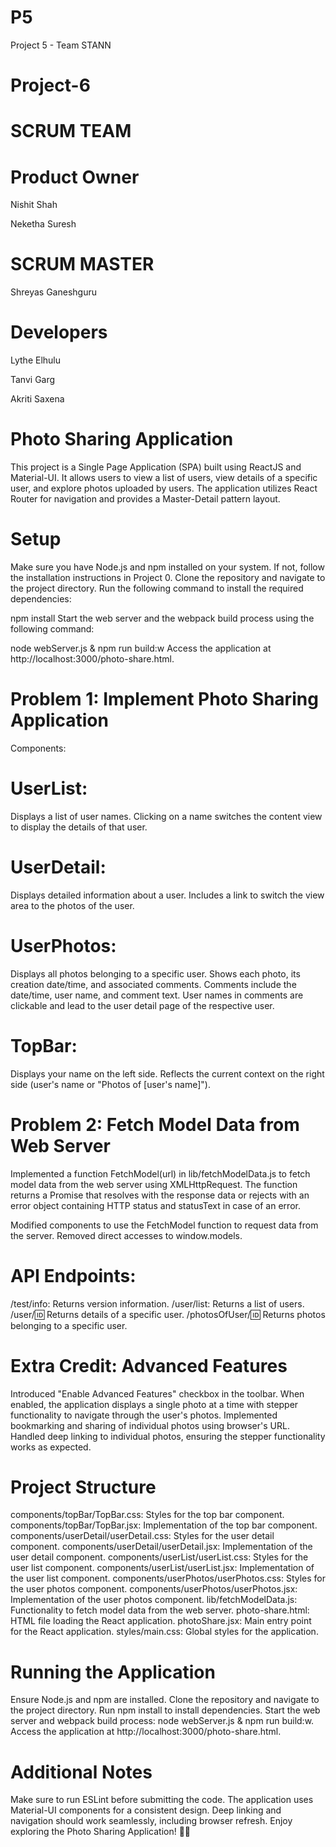 # P5
Project 5 - Team STANN

# Project-6

# SCRUM TEAM

# Product Owner
Nishit Shah

Neketha Suresh

# SCRUM MASTER
Shreyas Ganeshguru 

# Developers
Lythe Elhulu

Tanvi Garg

Akriti Saxena

# Photo Sharing Application
This project is a Single Page Application (SPA) built using ReactJS and Material-UI. It allows users to view a list of users, view details of a specific user, and explore photos uploaded by users. The application utilizes React Router for navigation and provides a Master-Detail pattern layout.
# Setup
Make sure you have Node.js and npm installed on your system. If not, follow the installation instructions in Project 0. Clone the repository and navigate to the project directory. Run the following command to install the required dependencies:

npm install
Start the web server and the webpack build process using the following command:


node webServer.js & npm run build:w
Access the application at http://localhost:3000/photo-share.html.

# Problem 1: Implement Photo Sharing Application
Components:
# UserList:
Displays a list of user names.
Clicking on a name switches the content view to display the details of that user.
# UserDetail:
Displays detailed information about a user.
Includes a link to switch the view area to the photos of the user.
# UserPhotos:
Displays all photos belonging to a specific user.
Shows each photo, its creation date/time, and associated comments.
Comments include the date/time, user name, and comment text.
User names in comments are clickable and lead to the user detail page of the respective user.
# TopBar:
Displays your name on the left side.
Reflects the current context on the right side (user's name or "Photos of [user's name]").
# Problem 2: Fetch Model Data from Web Server
Implemented a function FetchModel(url) in lib/fetchModelData.js to fetch model data from the web server using XMLHttpRequest. The function returns a Promise that resolves with the response data or rejects with an error object containing HTTP status and statusText in case of an error.

Modified components to use the FetchModel function to request data from the server. Removed direct accesses to window.models.

# API Endpoints:
/test/info: Returns version information.
/user/list: Returns a list of users.
/user/:id: Returns details of a specific user.
/photosOfUser/:id: Returns photos belonging to a specific user.
# Extra Credit: Advanced Features
Introduced "Enable Advanced Features" checkbox in the toolbar.
When enabled, the application displays a single photo at a time with stepper functionality to navigate through the user's photos.
Implemented bookmarking and sharing of individual photos using browser's URL.
Handled deep linking to individual photos, ensuring the stepper functionality works as expected.
# Project Structure
components/topBar/TopBar.css: Styles for the top bar component.
components/topBar/TopBar.jsx: Implementation of the top bar component.
components/userDetail/userDetail.css: Styles for the user detail component.
components/userDetail/userDetail.jsx: Implementation of the user detail component.
components/userList/userList.css: Styles for the user list component.
components/userList/userList.jsx: Implementation of the user list component.
components/userPhotos/userPhotos.css: Styles for the user photos component.
components/userPhotos/userPhotos.jsx: Implementation of the user photos component.
lib/fetchModelData.js: Functionality to fetch model data from the web server.
photo-share.html: HTML file loading the React application.
photoShare.jsx: Main entry point for the React application.
styles/main.css: Global styles for the application.
# Running the Application
Ensure Node.js and npm are installed.
Clone the repository and navigate to the project directory.
Run npm install to install dependencies.
Start the web server and webpack build process: node webServer.js & npm run build:w.
Access the application at http://localhost:3000/photo-share.html.
# Additional Notes
Make sure to run ESLint before submitting the code.
The application uses Material-UI components for a consistent design.
Deep linking and navigation should work seamlessly, including browser refresh.
Enjoy exploring the Photo Sharing Application! 📸✨
